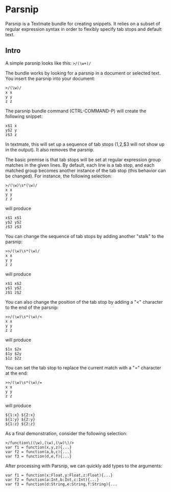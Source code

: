 # Parsnip #

Parsnip is a Textmate bundle for creating snippets.  It relies on a subset of regular expression syntax in order to flexibly specify tab stops and default text.
## Intro ##
A simple parsnip looks like this:
`>/(\w+)/`

The bundle works by looking for a parsnip in a document or selected text. You insert the parsnip into your document:

	>/(\w)/
	x x
	y y
	z z
	
The parsnip bundle command (CTRL-COMMAND-P) will create the following snippet:

	x$1 x
	y$2 y
	z$3 z


In textmate, this will set up a sequence of tab stops ($1,$2,$3 will not show up in the output). It also removes the parsnip.

The basic premise is that tab stops will be set at regular expression group matches in the given lines.  By default, each line is a tab stop, and each matched group becomes another instance of the tab stop (this behavior can be changed).  For instance, the following selection:

	>/(\w)\s*(\w)/
	x x
	y y 
	z z

will produce


	x$1 x$1
	y$2 y$2 
	z$3 z$3


You can change the sequence of tab stops by adding another "stalk" to the parsnip:

	>>/(\w)\s*(\w)/
	x x
	y y 
	z z

will produce


	x$1 x$2
	y$1 y$2 
	z$1 z$2


You can also change the position of the tab stop by adding a "<" character to the end of the parsnip:

	>>/(\w)\s*(\w)/<
	x x
	y y 
	z z

will produce


	$1x $2x
	$1y $2y 
	$1z $2z

You can set the tab stop to replace the current match with a "=" character at the end:

	>>/(\w)\s*(\w)/=
	x x
	y y 
	z z

will produce


	${1:x} ${2:x}
	${1:y} ${2:y} 
	${1:z} ${2:z}
	
As a final demonstration, consider the following selection:

	>/function\((\w),(\w),(\w)\)/>
	var f1 = function(x,y,z){...}
	var f2 = function(a,b,c){...}
	var f3 = function(d,e,f){...}

After processing with Parsnip, we can quickly add types to the arguments:


	var f1 = function(x:Float,y:Float,z:Float){...}
	var f2 = function(a:Int,b:Int,c:Int){...}
	var f3 = function(d:String,e:String,f:String){...





